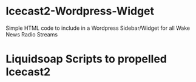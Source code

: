 # Icecast2-Wordpress-Widget
Simple HTML code to include in a Wordpress Sidebar/Widget
for all Wake News Radio Streams

# Liquidsoap Scripts to propelled Icecast2
